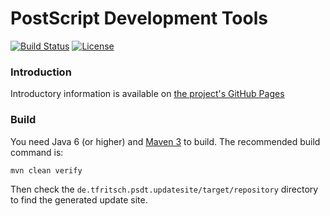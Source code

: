 # PostScript Development Tools

[![Build Status](https://travis-ci.org/thomas-fritsch/psdt.svg?branch=master)](https://travis-ci.org/thomas-fritsch/psdt)
[![License](https://img.shields.io/badge/license-GPL%203.0-blue.svg)](http://www.gnu.org/licenses/gpl-3.0)

### Introduction
Introductory information is available on [the project's GitHub Pages](http://thomas-fritsch.github.io/psdt/)

### Build
You need Java 6 (or higher) and [Maven 3](http://maven.apache.org/) to
build. The recommended build command is:

	mvn clean verify

Then check the `de.tfritsch.psdt.updatesite/target/repository` directory to find the generated update site.
